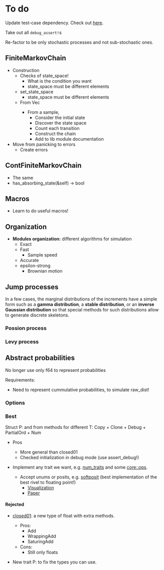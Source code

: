 # To do

Update test-case dependency. Check out [here](https://github.com/frondeus/test-case/issues/62).

Take out all `debug_assert!`s

Re-factor to be only stochastic processes and not sub-stochastic ones.

## FiniteMarkovChain

- Construction
  - Checks of state_space!
    - What is the condition you want
    - state_space must be different elements
  - set_state_space
    - state_space must be different elements
  - From Vec<T>
    - From a sample, 
      - Consider the initial state
      - Discover the state space
      - Count each transition
      - Construct the chain 
      - Add to lib module documentation
- Move from panicking to errors
  - Create errors

## ContFiniteMarkovChain

- The same
- has_absorbing_state(&self) -> bool

## Macros

- Learn to do useful macros!

## Organization

- **Modules organization:** different algorithms for simulation
  - Exact
  - Fast
    - Sample speed
  - Accurate
  - epsilon-strong
    - Brownian motion

## Jump processes

In a few cases, the marginal distributions of the increments have a simple form such as a **gamma distribution**, a **stable distribution**, or an **inverse Gaussian distribution** so that special methods for such distributions allow to generate discrete skeletons.  

### Possion process

### Levy process



## Abstract probabilities

No longer use only f64 to represent probabilities

Requirements:

- Need to represent cummulative probabilities, to simulate raw_dist!

### Options

### Best

Struct P<T>: and from methods for different T: Copy + Clone + Debug + PartialOrd + Num

- Pros

  - More general than closed01
  - Checked initialization in debug mode (use assert_debug!)
- Implement any trait we want, e.g. [num_traits](https://docs.rs/num-traits/0.2.12/num_traits/index.html) and some [core::ops](https://doc.rust-lang.org/nightly/core/ops/index.html).
  - Accept unums or posits, e.g. [softposit](https://crates.io/crates/softposit) (best implementation of the best rivel to floating point!)
    - [Visualization](https://cse512-19s.github.io/FP-Well-Rounded/)
    - [Paper](http://www.johngustafson.net/pdfs/BeatingFloatingPoint.pdf)

#### Rejected

- [closed01](https://crates.io/crates/closed01): a new type of float with extra methods. 
  - Pros:
    - Add
    - WrappingAdd
    - SaturingAdd
  - Cons:
    - Still only floats
  
- New trait P: to fix the types you can use.

